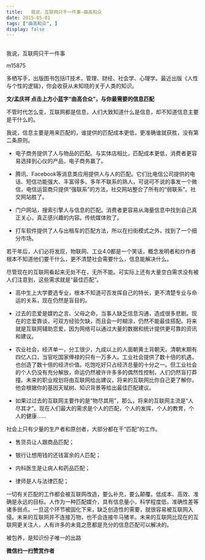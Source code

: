 ```yaml
---
title:   我说，互联网只干一件事-曲高和众
date: 2015-05-01
tags: ["曲高和众", ]
display: false
---
```



## 



我说，互联网只干一件事




m15875




多栖写手，出版图书包括IT技术，管理、财经、社会学、心理学。最近出版《人性与个性的逻辑》，你会收获从未知晓的关于人类的知识。


**文/孟庆祥 点击上方小蓝字“曲高合众”，与你最需要的信息匹配**

 

不管时代怎么变，互联网都是信息，人们大致知道什么是信息，却不知道信息主要是干什么的。

 

我说，信息主要是用来匹配的，谁提供的匹配成本更低，更准确谁就获胜，没有第二条原则。

 
- 电子商务提供了人与物品的匹配。与实体店相比，匹配成本更低，消费者更容易选择到心仪的产品，电子商务赢了。
 
- 腾讯、Facebook等消息类应用提供人与人的匹配。它们比电信公司提供的电话、短信功能强大、丰富得多。多年不联系的熟人，可说可不说的事发一个微信，电信运营商只提供“强联系”的方法，社交网站整合了所有的“弱联系”。社交网站胜了。
 
- 门户网站，搜索引擎人与信息的匹配。消费者更容易从海量信息中找到自己真正关心，真正感兴趣的内容。传统媒体败了。
 
- 打车软件提供了人与出租车的匹配方法，所以在扫街模式之外，找到了一个细分市场。
 

若干年后，人们必将发现，物联网、工业4.0都是一个笑话，概念发明者和炒作者根本不知道他们要干什么，更不清楚社会需要什么，信息能解决什么。

 

尽管现在的互联网看起来无处不在，无所不能。可实际上还有大量空白需求没有被人们注意到，这些需求就是“最佳匹配”。

 
- 高中生上大学要选专业，根本不知道可否发挥自己的特长，更不清楚专业与命运的关系，现在仍然是盲目的。
 
- 过去的恋爱是媒妁之言、父母之命，当事人缺乏信息沟通，造成很多悲剧。现在的恋爱靠谈，可双方经验欠缺，而且会一时糊涂，仍然不能最佳搭配。将来就是互联网辅助恋爱，因为网络可以通过大量的数据和统计提供更可靠的资讯和建议。
 
- 农业社会，经济单一，分工很少，九成以上的人面朝黄土背朝天。清朝末期有四亿人口，当官吃国家俸禄的只有一万多人。工业社会提供了数十倍的机遇，也创造了数十倍的经济价值。吃饱吃好只占经济总量的十分之一。但工业社会的个人仍没有充分解放，命运仍然被许许多多的偶然性控制，人们仍然盲打莽撞。未来的职业规划将由互联网给出建议，将来的互联网比你自己更了解你，他会根据你的基因天赋树、知识背景等给出最佳匹配建议。
 
- 如果过过去的互联网主要作的是“物尽其用”，那么，将来的互联网主流是“人尽其才”。现在人们最大的需求是个人的匹配，个人的发挥，个人的教育，个人的健康……
 

社会上只有少量的生产者和原创者，大部分都在干“匹配”的工作。

 
- 售货员让人跟商品匹配；
 
- 银行让想用钱的还钱富余的人匹配；
 
- 内科医生是让病人和药品匹配；
 
- 律师是人与法律匹配；
 

一切有关匹配的工作都会被互联网改造，要么补充，要么颠覆。低成本、高效、准确是永远的目标。人作为一种匹配媒介，具有信息量小，科学程度低，准确性差等诸多弱点。一旦这个环节被固化下来，缺乏创造性的需要，就很容易被互联网入侵。未来的互联网并不连接万物，也不会连接牛马猪羊。未来的互联网比现在的互联网更关注人，人有许多的未竟之愿都是充分的信息匹配可以解决的。

 

 

 



被包养，是知识份子唯一的出路


**微信扫一扫赞赏作者**